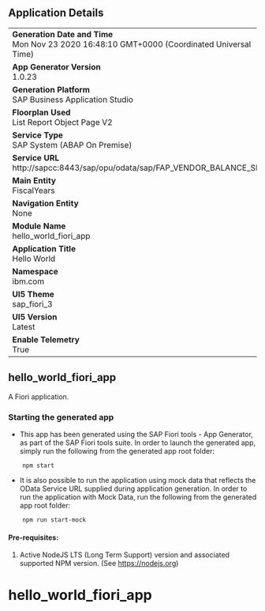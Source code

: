 ## Application Details
|               |
| ------------- |
|**Generation Date and Time**<br>Mon Nov 23 2020 16:48:10 GMT+0000 (Coordinated Universal Time)|
|**App Generator Version**<br>1.0.23|
|**Generation Platform**<br>SAP Business Application Studio|
|**Floorplan Used**<br>List Report Object Page V2|
|**Service Type**<br>SAP System (ABAP On Premise)|
|**Service URL**<br>http://sapcc:8443/sap/opu/odata/sap/FAP_VENDOR_BALANCE_SRV/|
|**Main Entity**<br>FiscalYears|
|**Navigation Entity**<br>None|
|**Module Name**<br>hello_world_fiori_app|
|**Application Title**<br>Hello World|
|**Namespace**<br>ibm.com|
|**UI5 Theme**<br>sap_fiori_3|
|**UI5 Version**<br>Latest |
|**Enable Telemetry**<br>True |

## hello_world_fiori_app

A Fiori application.

### Starting the generated app

-   This app has been generated using the SAP Fiori tools - App Generator, as part of the SAP Fiori tools suite.  In order to launch the generated app, simply run the following from the generated app root folder:

```
    npm start
```

- It is also possible to run the application using mock data that reflects the OData Service URL supplied during application generation.  In order to run the application with Mock Data, run the following from the generated app root folder:

```
    npm run start-mock
```


#### Pre-requisites:

1. Active NodeJS LTS (Long Term Support) version and associated supported NPM version.  (See https://nodejs.org)


# hello_world_fiori_app
